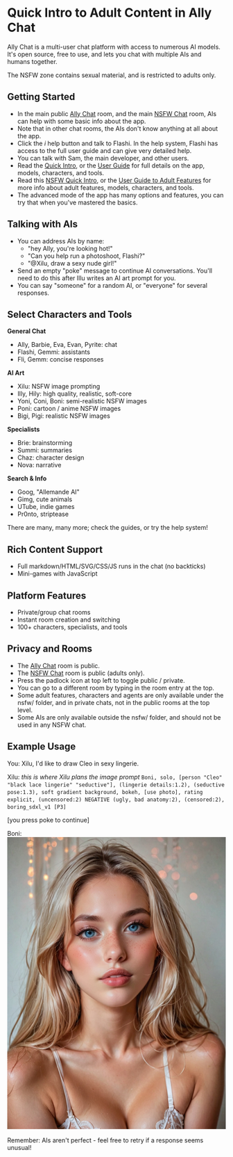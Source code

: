 # Quick Intro to Adult Content in Ally Chat

Ally Chat is a multi-user chat platform with access to numerous AI models. It's open source, free to use, and lets you chat with multiple AIs and humans together.

The NSFW zone contains sexual material, and is restricted to adults only.

## Getting Started

- In the main public [Ally Chat](/Ally+Chat) room, and the main [NSFW Chat](/nsfw/nsfw) room, AIs can help with some basic info about the app.
- Note that in other chat rooms, the AIs don't know anything at all about the app.
- Click the *i* help button and talk to Flashi. In the help system, Flashi has access to the full user guide and can give very detailed help.
- You can talk with Sam, the main developer, and other users.
- Read the [Quick Intro](/intro), or the [User Guide](/guide) for full details on the app, models, characters, and tools.
- Read this [NSFW Quick Intro](/nsfw/intro), or the [User Guide to Adult Features](/nsfw/guide) for more info about adult features, models, characters, and tools.
- The advanced mode of the app has many options and features, you can try that when you've mastered the basics.

## Talking with AIs

- You can address AIs by name:
  - "hey Ally, you're looking hot!"
  - "Can you help run a photoshoot, Flashi?"
  - "@Xilu, draw a sexy nude girl!"
- Send an empty "poke" message to continue AI conversations. You'll need to do this after Illu writes an AI art prompt for you.
- You can say "someone" for a random AI, or "everyone" for several responses.

## Select Characters and Tools

**General Chat**
- Ally, Barbie, Eva, Evan, Pyrite: chat
- Flashi, Gemmi: assistants
- Fli, Gemm: concise responses

**AI Art**
- Xilu: NSFW image prompting
- Illy, Hily: high quality, realistic, soft-core
- Yoni, Coni, Boni: semi-realistic NSFW images
- Poni: cartoon / anime NSFW images
- Bigi, Pigi: realistic NSFW images

**Specialists**
- Brie: brainstorming
- Summi: summaries
- Chaz: character design
- Nova: narrative

**Search & Info**
- Goog, "Allemande AI"
- Gimg, cute animals
- UTube, indie games
- Pr0nto, striptease

There are many, many more; check the guides, or try the help system!

## Rich Content Support

- Full markdown/HTML/SVG/CSS/JS runs in the chat (no backticks)
- Mini-games with JavaScript

## Platform Features

- Private/group chat rooms
- Instant room creation and switching
- 100+ characters, specialists, and tools

## Privacy and Rooms

- The [Ally Chat](/Ally+Chat) room is public.
- The [NSFW Chat](/nsfw/nsfw) room is public (adults only).
- Press the padlock icon at top left to toggle public / private.
- You can go to a different room by typing in the room entry at the top.
- Some adult features, characters and agents are only available under the nsfw/ folder, and in private chats, not in the public rooms at the top level.
- Some AIs are only available outside the nsfw/ folder, and should not be used in any NSFW chat.

## Example Usage

You:	Xilu, I'd like to draw Cleo in sexy lingerie.

Xilu:	<think>
	*this is where Xilu plans the image prompt*
	</think>
	```
	Boni, solo, [person "Cleo" "black lace lingerie" "seductive"], (lingerie details:1.2), (seductive pose:1.3), soft gradient background, bokeh, [use photo], rating explicit, (uncensored:2) NEGATIVE (ugly, bad anatomy:2), (censored:2), boring_sdxl_v1 [P3]
	```

[you press poke to continue]

Boni:	![#1628847956 (score_9, score_8_up, score_7_up, score_6_up, score_5_up, score_4_up:1.0), solo, Cleo, (adult 20 years old:1.6), 1girl, blue eyes, skinny, Swiss, straight hair, long hair, parted hair, light blonde hair, seductive, black lace lingerie,, (lingerie details:1.2), (seductive pose:1.3), soft gradient background, bokeh, raw, realistic, photo \(medium\), rating explicit, (uncensored:2) NEGATIVE score_6, score_5, score_4, (ugly, bad anatomy:2), (censored:2), boring_sdxl_v1 (anime, cartoon, 3d:2)](solo-person-Cleo-black-lace-lingerie-seductive-lingerie-details-1-2-se.jpg)

Remember: AIs aren't perfect - feel free to retry if a response seems unusual!


